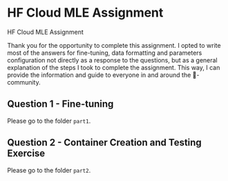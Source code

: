 # HF Cloud MLE Assignment
HF Cloud MLE Assignment

Thank you for the opportunity to complete this assignment.
I opted to write most of the answers for fine-tuning, data formatting and parameters configuration not directly as a response to the questions, but as a general explanation of the steps I took to complete the assignment. 
This way, I can provide the information and guide to everyone in and around the 🤗-community.

## Question 1 - Fine-tuning
Please go to the folder `part1`.

## Question 2 - Container Creation and Testing Exercise
Please go to the folder `part2`.